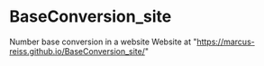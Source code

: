 # BaseConversion_site
Number base conversion in a website
Website at "https://marcus-reiss.github.io/BaseConversion_site/"
